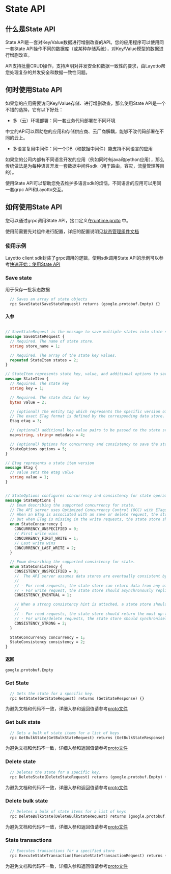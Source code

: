 # State API
## 什么是State API
State API是一套对Key/Value数据进行增删改查的API。您的应用程序可以使用同一套State API操作不同的数据库（或某种存储系统），对Key/Value模型的数据进行增删改查。

API支持批量CRUD操作，支持声明对并发安全和数据一致性的要求，由Layotto帮您处理复杂的并发安全和数据一致性问题。

## 何时使用State API
如果您的应用需要访问Key/Value存储、进行增删改查，那么使用State API是一个不错的选择，它有以下好处：

- 多（云）环境部署：同一套业务代码部署在不同环境

中立的API可以帮助您的应用和存储供应商、云厂商解耦，能够不改代码部署在不同的云上。

- 多语言复用中间件：同一个DB（和数据中间件）能支持不同语言的应用

如果您的公司内部有不同语言开发的应用（例如同时有java和python应用），那么传统做法是为每种语言开发一套数据中间件sdk（用于路由，容灾，流量管理等目的）。

使用State API可以帮助您免去维护多语言sdk的烦恼，不同语言的应用可以用同一套grpc API和Layotto交互。

## 如何使用State API
您可以通过grpc调用State API，接口定义在[runtime.proto](https://github.com/mosn/layotto/blob/main/spec/proto/runtime/v1/runtime.proto) 中。

使用前需要先对组件进行配置，详细的配置说明见[状态管理组件文档](/docs/component_specs/state/common.md)

### 使用示例
Layotto client sdk封装了grpc调用的逻辑，使用sdk调用State API的示例可以参考[快速开始：使用State API](/docs/start/state/start.md)


### Save state
用于保存一批状态数据

```protobuf
  // Saves an array of state objects
  rpc SaveState(SaveStateRequest) returns (google.protobuf.Empty) {}
```

#### 入参

```protobuf

// SaveStateRequest is the message to save multiple states into state store.
message SaveStateRequest {
  // Required. The name of state store.
  string store_name = 1;

  // Required. The array of the state key values.
  repeated StateItem states = 2;
}

// StateItem represents state key, value, and additional options to save state.
message StateItem {
  // Required. The state key
  string key = 1;

  // Required. The state data for key
  bytes value = 2;

  // (optional) The entity tag which represents the specific version of data.
  // The exact ETag format is defined by the corresponding data store. Layotto runtime only treats ETags as opaque strings. 
  Etag etag = 3;

  // (optional) additional key-value pairs to be passed to the state store.
  map<string, string> metadata = 4;

  // (optional) Options for concurrency and consistency to save the state.
  StateOptions options = 5;
}

// Etag represents a state item version
message Etag {
  // value sets the etag value
  string value = 1;
}


// StateOptions configures concurrency and consistency for state operations
message StateOptions {
  // Enum describing the supported concurrency for state.
  // The API server uses Optimized Concurrency Control (OCC) with ETags.
  // When an ETag is associated with an save or delete request, the store shall allow the update only if the attached ETag matches with the latest ETag in the database.
  // But when ETag is missing in the write requests, the state store shall handle the requests in the specified strategy(e.g. a last-write-wins fashion).
  enum StateConcurrency {
    CONCURRENCY_UNSPECIFIED = 0;
    // First write wins
    CONCURRENCY_FIRST_WRITE = 1;
    // Last write wins
    CONCURRENCY_LAST_WRITE = 2;
  }

  // Enum describing the supported consistency for state.
  enum StateConsistency {
    CONSISTENCY_UNSPECIFIED = 0;
    //  The API server assumes data stores are eventually consistent by default.A state store should:
    //
    // - For read requests, the state store can return data from any of the replicas
    // - For write request, the state store should asynchronously replicate updates to configured quorum after acknowledging the update request.
    CONSISTENCY_EVENTUAL = 1;

    // When a strong consistency hint is attached, a state store should:
    //
    // - For read requests, the state store should return the most up-to-date data consistently across replicas.
    // - For write/delete requests, the state store should synchronisely replicate updated data to configured quorum before completing the write request.
    CONSISTENCY_STRONG = 2;
  }

  StateConcurrency concurrency = 1;
  StateConsistency consistency = 2;
}
```

#### 返回

`google.protobuf.Empty`

### Get State

```protobuf
  // Gets the state for a specific key.
  rpc GetState(GetStateRequest) returns (GetStateResponse) {}
```

为避免文档和代码不一致，详细入参和返回值请参考[proto文件](https://github.com/mosn/layotto/blob/main/spec/proto/runtime/v1/runtime.proto)

### Get bulk state

```protobuf
  // Gets a bulk of state items for a list of keys
  rpc GetBulkState(GetBulkStateRequest) returns (GetBulkStateResponse) {}
```

为避免文档和代码不一致，详细入参和返回值请参考[proto文件](https://github.com/mosn/layotto/blob/main/spec/proto/runtime/v1/runtime.proto)

### Delete state

```protobuf
  // Deletes the state for a specific key.
  rpc DeleteState(DeleteStateRequest) returns (google.protobuf.Empty) {}
```

为避免文档和代码不一致，详细入参和返回值请参考[proto文件](https://github.com/mosn/layotto/blob/main/spec/proto/runtime/v1/runtime.proto)

### Delete bulk state

```protobuf
  // Deletes a bulk of state items for a list of keys
  rpc DeleteBulkState(DeleteBulkStateRequest) returns (google.protobuf.Empty) {}
```

为避免文档和代码不一致，详细入参和返回值请参考[proto文件](https://github.com/mosn/layotto/blob/main/spec/proto/runtime/v1/runtime.proto)

### State transactions

```protobuf
  // Executes transactions for a specified store
  rpc ExecuteStateTransaction(ExecuteStateTransactionRequest) returns (google.protobuf.Empty) {}
```

为避免文档和代码不一致，详细入参和返回值请参考[proto文件](https://github.com/mosn/layotto/blob/main/spec/proto/runtime/v1/runtime.proto)
